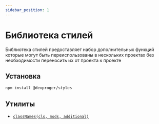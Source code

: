 ```yaml
---
sidebar_position: 1
---
```


# Библиотека стилей 

Библиотека стилей предоставляет набор дополнительных функций которые могут быть переиспользованы в нескольких проектах без необходимости переносить их от проекта к проекте

## Установка
```bash
npm install @devproger/styles
```

## Утилиты

- [```classNames(cls, mods, additional)```](./classnames.md)


